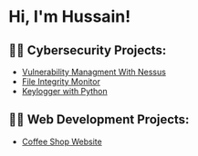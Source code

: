 <h1>Hi, I'm Hussain! </h1>

<h2>👨‍💻 Cybersecurity Projects:</h2>

- [Vulnerability Managment With Nessus](https://github.com/CyberSain/NessusLab)
- [File Integrity Monitor](https://github.com/CyberSain/FIM)
- [Keylogger with Python](https://github.com/CyberSain/Keylogger)


<h2>👨‍💻 Web Development Projects:</h2>

- [Coffee Shop Website](https://github.com/CyberSain/Algorithms-Practice)

